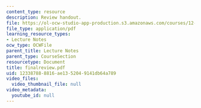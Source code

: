 ```yaml
---
content_type: resource
description: Review handout.
file: https://ol-ocw-studio-app-production.s3.amazonaws.com/courses/12-800-fluid-dynamics-of-the-atmosphere-and-ocean-fall-2004/123387888816ae1352049141db64a789_finalreview.pdf
file_type: application/pdf
learning_resource_types:
- Lecture Notes
ocw_type: OCWFile
parent_title: Lecture Notes
parent_type: CourseSection
resourcetype: Document
title: finalreview.pdf
uid: 12338788-8816-ae13-5204-9141db64a789
video_files:
  video_thumbnail_file: null
video_metadata:
  youtube_id: null
---
```

